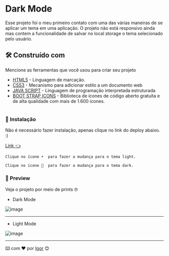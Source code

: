 # Dark Mode

Esse projeto foi o meu primeiro contato com uma das várias maneiras de se aplicar um tema em uma aplicação.
O projeto não está responsivo ainda mas contem a funcionalidade de salvar no local storage o tema selecionado pelo usuário.




## 🛠️ Construído com

Mencione as ferramentas que você usou para criar seu projeto

* [HTML5](https://html.com/) - Linguagem de marcação.
* [CSS3](https://www.w3.org/Style/CSS/Overview.en.html) - Mecanismo para adicionar estilo a um documento web
* [JAVA SCRIPT](https://www.javascript.com/) - Linguagem de programação interpretada estruturada
* [BOOT STRAP ICONS](https://icons.getbootstrap.com/#install) - Biblioteca de ícones de código aberto gratuita e de alta qualidade com mais de 1.600 ícones. 
#

### 🔧 Instalação

Não é necessário fazer instalação, apenas clique no link do deploy abaixo. :)


[Link 👈 ](https://spontaneous-profiterole-f377cc.netlify.app/)


```
Clique no ícone ☀️  para fazer a mudança para o tema light.
```
```
Clique no ícone 🌙  para fazer a mudança para o tema dark.
```
### 👀 Preview
Veja o projeto por meio de prints 🤓
* Dark Mode

![image](https://user-images.githubusercontent.com/90478654/178127567-7ad42cf3-f9cf-4e8a-8a36-abd62cc63a39.png)

---

* Light Mode

![image](https://user-images.githubusercontent.com/90478654/178127575-26ea7e37-e55b-4f56-9f27-9e0266077cd8.png)



---
⌨️ com ❤️ por [Igor](https://gist.github.com/0dayig0r) 😊
